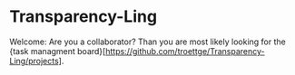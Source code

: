 # Transparency-Ling

Welcome: Are you a collaborator? Than you are most likely looking for the {task managment board}[https://github.com/troettge/Transparency-Ling/projects].
